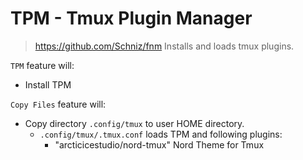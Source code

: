 # TPM - Tmux Plugin Manager
> https://github.com/Schniz/fnm 
> Installs and loads tmux plugins.

`TPM` feature will:
- Install TPM

`Copy Files` feature will:
- Copy directory `.config/tmux` to user HOME directory.
    - `.config/tmux/.tmux.conf` loads TPM and following plugins:
        - "arcticicestudio/nord-tmux" Nord Theme for Tmux